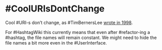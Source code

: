# #CoolURIsDontChange

Cool #URI-s don’t change, as #TimBernersLee [wrote in 1998](https://www.w3.org/Provider/Style/URI.html).

For #HashtagWiki this currently means that even after #refactor-ing a #hashtag, the file names will remain constant. We might need to hide the file names a bit more even in the #UserInterface.
